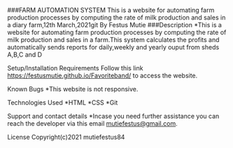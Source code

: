 ###FARM AUTOMATION SYSTEM
This is a website for automating farm production processes by computing the rate of milk production and sales in a  diary farm,12th March,2021git
By Festus Mutie
###Description
*This is a website for automating farm production processes by computing the rate of milk production and sales in a farm.This system calculates the profits and automatically sends reports for daily,weekly and yearly ouput from sheds A,B,C and D

Setup/Installation Requirements
 Follow this link https://festusmutie.github.io/Favoriteband/ to access the website.

Known Bugs
*This website is not responsive.

Technologies Used
*HTML
*CSS
*Git

Support and contact details
*Incase you need further assistance you can reach the developer via this email mutiefestus@gmail.com.

License
Copyright(c)2021 mutiefestus84